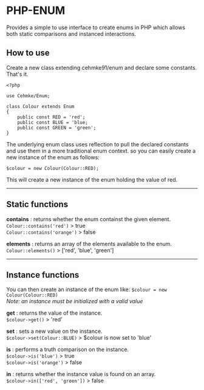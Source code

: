 # PHP-ENUM

Provides a simple to use interface to create enums in PHP which allows both static comparisons and instanced interactions.

## How to use

Create a new class extending cehmke91/enum and declare some constants.
That's it.

    <?php

    use Cehmke/Enum;

    class Colour extends Enum
    {
        public const RED = 'red';
        public const BLUE = 'blue;
        public const GREEN = 'green';
    }

The underlying enum class uses reflection to pull the declared constants and use them in a more traditional enum context. so you can easily create a new instance of the enum as follows:

    $colour = new Colour(Colour::RED);

This will create a new instance of the enum holding the value of red.

---

## Static functions

**contains** : returns whether the enum containst the given element. <br/>
`Colour::contains('red')` > true <br/>
`Colour::contains('orange')` > false <br/>

**elements** : returns an array of the elements available to the enum. </br>
`Colour::elements()` > ['red', 'blue', 'green']

---

## Instance functions

You can then create an instance of the enum like: `$colour = new Colour(Colour::RED)` <br/>
*Note: an instance must be initialized with a valid value* <br/>

**get** : returns the value of the instance. <br/>
`$colour->get()` > 'red'

**set** : sets a new value on the instance. <br/>
`$colour->set(Colour::BLUE)` > $colour is now set to 'blue'<br/>

**is** : performs a truth comparison on the instance. <br/>
`$colour->is('blue')` > true <br/>
`$colour->is('orange')` > false <br/>

**in** : returns whether the instance value is found on an array. <br/>
`$colour->in(['red', 'green'])` > false
